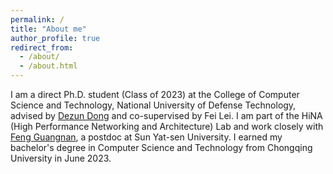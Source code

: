 ```yaml
---
permalink: /
title: "About me"
author_profile: true
redirect_from: 
  - /about/
  - /about.html
---
```


I am a direct Ph.D. student (Class of 2023) at the College of Computer Science and Technology, National University of Defense Technology, advised by [Dezun Dong](https://scholar.google.com.hk/citations?user=tBd50zkAAAAJ&hl=zh-CN&oi=ao) and co-supervised by Fei Lei. I am part of the HiNA (High Performance Networking and Architecture) Lab and work closely with [Feng Guangnan](http://blog.sysu.tech/cv/), a postdoc at Sun Yat-sen University. I earned my bachelor's degree in Computer Science and Technology from Chongqing University in June 2023.

